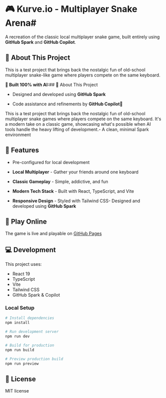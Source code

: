 # 🎮 Kurve.io - Multiplayer Snake Arena# 

A recreation of the classic local multiplayer snake game, built entirely using **GitHub Spark** and **GitHub Copilot**.



## 🌟 About This Project


This is a test project that brings back the nostalgic fun of old-school multiplayer snake-like game where players compete on the same keyboard.


**🤖 Built 100% with AI:**## 🌟 About This Project

- Designed and developed using **GitHub Spark**

- Code assistance and refinements by **GitHub Copilot**🚀

This is a test project that brings back the nostalgic fun of old-school multiplayer snake games where players compete on the same keyboard. It's a modern take on a classic game, showcasing what's possible when AI tools handle the heavy lifting of development.- A clean, minimal Spark environment

## 🎯 Features

- Pre-configured for local development

- **Local Multiplayer** - Gather your friends around one keyboard

- **Classic Gameplay** - Simple, addictive, and fun

- **Modern Tech Stack** - Built with React, TypeScript, and Vite

- **Responsive Design** - Styled with Tailwind CSS- Designed and developed using **GitHub Spark**  



## 🚀 Play Online



The game is live and playable on [GitHub Pages](https://ervol.github.io/kurveio-multiplayer/)



## 💻 Development

This project uses:
- React 19
- TypeScript
- Vite
- Tailwind CSS
- GitHub Spark & Copilot

### Local Setup

```bash
# Install dependencies
npm install

# Run development server
npm run dev

# Build for production
npm run build

# Preview production build
npm run preview
```

## 📝 License

MIT license
